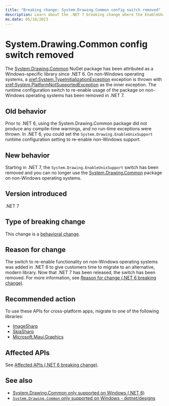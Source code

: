 ```yaml
---
title: "Breaking change: System.Drawing.Common config switch removed"
description: Learn about the .NET 7 breaking change where the EnableUnixSupport switch to enable System.Drawing.Common support on non-Windows operating systems was removed.
ms.date: 05/18/2023
---
```

# System.Drawing.Common config switch removed

The [System.Drawing.Common](https://www.nuget.org/packages/System.Drawing.Common/) NuGet package has been attributed as a Windows-specific library since .NET 6. On non-Windows operating systems, a <xref:System.TypeInitializationException> exception is thrown with <xref:System.PlatformNotSupportedException> as the inner exception. The runtime configuration switch to re-enable usage of the package on non-Windows operating systems has been removed in .NET 7.

## Old behavior

Prior to .NET 6, using the System.Drawing.Common package did not produce any compile-time warnings, and no run-time exceptions were thrown. In .NET 6, you could set the `System.Drawing.EnableUnixSupport` runtime configuration setting to re-enable non-Windows support.

## New behavior

Starting in .NET 7, the `System.Drawing.EnableUnixSupport` switch has been removed and you can no longer use the [System.Drawing.Common](https://www.nuget.org/packages/System.Drawing.Common/) package on non-Windows operating systems.

## Version introduced

.NET 7

## Type of breaking change

This change is a [behavioral change](../../categories.md#behavioral-change).

## Reason for change

The switch to re-enable functionality on non-Windows operating systems was added in .NET 6 to give customers time to migrate to an alternative, modern library. Now that .NET 7 has been released, the switch has been removed. For more information, see [Reason for change (.NET 6 breaking change)](../6.0/system-drawing-common-windows-only.md#reason-for-change).

## Recommended action

To use these APIs for cross-platform apps, migrate to one of the following libraries:

- [ImageSharp](https://sixlabors.com/products/imagesharp)
- [SkiaSharp](https://github.com/mono/SkiaSharp)
- [Microsoft.Maui.Graphics](/dotnet/maui/user-interface/graphics/)

## Affected APIs

See [Affected APIs (.NET 6 breaking change)](../6.0/system-drawing-common-windows-only.md#affected-apis).

## See also

- [System.Drawing.Common only supported on Windows (.NET 6)](../6.0/system-drawing-common-windows-only.md)
- [`System.Drawing.Common` only supported on Windows - dotnet/designs](https://github.com/dotnet/designs/blob/main/accepted/2021/system-drawing-win-only/system-drawing-win-only.md)
